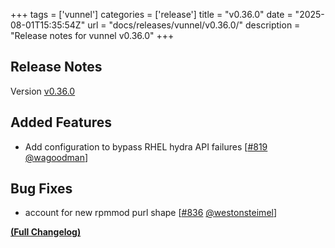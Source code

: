 +++
tags = ['vunnel']
categories = ['release']
title = "v0.36.0"
date = "2025-08-01T15:35:54Z"
url = "docs/releases/vunnel/v0.36.0/"
description = "Release notes for vunnel v0.36.0"
+++

## Release Notes

Version [v0.36.0](https://github.com/anchore/vunnel/releases/tag/v0.36.0)

## Added Features

- Add configuration to bypass RHEL hydra API failures [[#819](https://github.com/anchore/vunnel/pull/819) [@wagoodman](https://github.com/wagoodman)]

## Bug Fixes

- account for new rpmmod purl shape [[#836](https://github.com/anchore/vunnel/pull/836) [@westonsteimel](https://github.com/westonsteimel)]

**[(Full Changelog)](https://github.com/anchore/vunnel/compare/v0.35.1...v0.36.0)**
